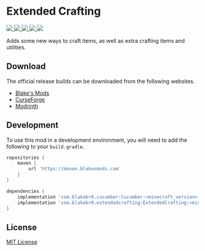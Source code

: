 # Extended Crafting

<p align="left">
    <a href="https://blakesmods.com/extended-crafting" alt="Downloads">
        <img src="https://img.shields.io/endpoint?url=https://api.blakesmods.com/v2/badges/extendedcrafting/downloads&style=for-the-badge" />
    </a>
    <a href="https://blakesmods.com/extended-crafting" alt="Latest Version">
        <img src="https://img.shields.io/endpoint?url=https://api.blakesmods.com/v2/badges/extendedcrafting/version&style=for-the-badge" />
    </a>
    <a href="https://blakesmods.com/extended-crafting" alt="Minecraft Version">
        <img src="https://img.shields.io/endpoint?url=https://api.blakesmods.com/v2/badges/extendedcrafting/mc_version&style=for-the-badge" />
    </a>
    <a href="https://blakesmods.com/docs/extendedcrafting" alt="Docs">
        <img src="https://img.shields.io/static/v1?label=docs&message=view&color=brightgreen&style=for-the-badge" />
    </a>
    <a href="https://blakesmods.com/wiki/extendedcrafting" alt="Wiki">
        <img src="https://img.shields.io/static/v1?label=wiki&message=view&color=brightgreen&style=for-the-badge" />
    </a>
</p>

Adds some new ways to craft items, as well as extra crafting items and utilities.

## Download

The official release builds can be downloaded from the following websites.

- [Blake's Mods](https://blakesmods.com/extended-crafting/download)
- [CurseForge](https://www.curseforge.com/minecraft/mc-mods/extended-crafting)
- [Modrinth](https://modrinth.com/mod/extended-crafting)

## Development

To use this mod in a development environment, you will need to add the following to your `build.gradle`.

```groovy
repositories {
    maven {
        url 'https://maven.blakesmods.com'
    }
}

dependencies {
    implementation 'com.blakebr0.cucumber:Cucumber:<minecraft_version>-<mod_version>'
    implementation 'com.blakebr0.extendedcrafting:ExtendedCrafting:<minecraft_version>-<mod_version>'
}
```

## License

[MIT License](./LICENSE)
